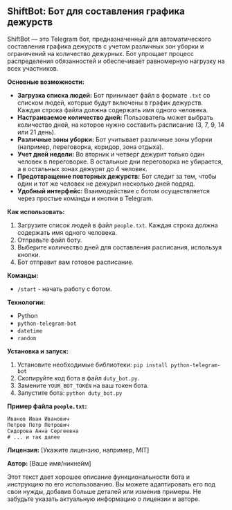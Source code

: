 ## ShiftBot: Бот для составления графика дежурств

ShiftBot — это Telegram бот, предназначенный для автоматического составления графика дежурств с учетом различных зон уборки и ограничений на количество дежурных. Бот упрощает процесс распределения обязанностей и обеспечивает равномерную нагрузку на всех участников.

**Основные возможности:**

* **Загрузка списка людей:** Бот принимает файл в формате `.txt` со списком людей, которые будут включены в график дежурств.  Каждая строка файла должна содержать имя одного человека.
* **Настраиваемое количество дней:** Пользователь может выбрать количество дней, на которое нужно составить расписание (3, 7, 9, 14 или 21 день).
* **Различные зоны уборки:** Бот учитывает различные зоны уборки (например, переговорка, коридор, зона отдыха).
* **Учет дней недели:** Во вторник и четверг дежурит только один человек в переговорке. В остальные дни переговорка не убирается, а в остальных зонах дежурят до 4 человек.
* **Предотвращение повторных дежурств:** Бот следит за тем, чтобы один и тот же человек не дежурил несколько дней подряд.
* **Удобный интерфейс:** Взаимодействие с ботом осуществляется через простые команды и кнопки в Telegram.

**Как использовать:**

1. Загрузите список людей в файл `people.txt`. Каждая строка должна содержать имя одного человека.
2. Отправьте файл боту.
3. Выберите количество дней для составления расписания, используя кнопки.
4. Бот отправит вам готовое расписание.

**Команды:**

* `/start` - начать работу с ботом.

**Технологии:**

* Python
* `python-telegram-bot`
* `datetime`
* `random`


**Установка и запуск:**

1.  Установите необходимые библиотеки: `pip install python-telegram-bot`
2.  Скопируйте код бота в файл `duty_bot.py`.
3.  Замените `YOUR_BOT_TOKEN` на ваш токен бота.
4.  Запустите бота: `python duty_bot.py`

**Пример файла `people.txt`:**

```
Иванов Иван Иванович
Петров Петр Петрович
Сидорова Анна Сергеевна
# ... и так далее
```

**Лицензия:**  [Укажите лицензию, например, MIT]


**Автор:** [Ваше имя/никнейм]


Этот текст  дает хорошее описание функциональности бота и инструкцию по его использованию. Вы можете адаптировать его под свои нужды, добавив больше деталей или изменив примеры.  Не забудьте указать актуальную информацию о лицензии и авторе.
